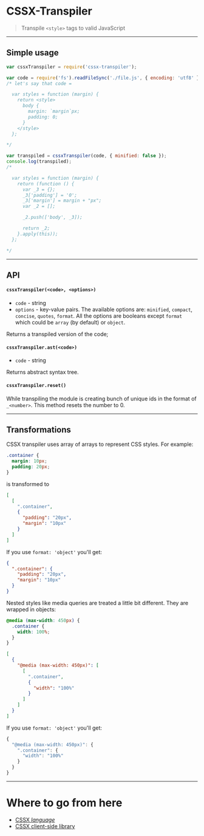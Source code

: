 # CSSX-Transpiler

> Transpile `<style>` tags to valid JavaScript

---

## Simple usage

```js
var cssxTranspiler = require('cssx-transpiler');

var code = require('fs').readFileSync('./file.js', { encoding: 'utf8' }).toString();
/* let's say that code =

  var styles = function (margin) {
    return <style>
      body {
        margin: `margin`px;
        padding: 0;
      }
    </style>
  };

*/

var transpiled = cssxTranspiler(code, { minified: false });
console.log(transpiled);
/*

  var styles = function (margin) {
    return (function () {
      var _3 = {};
      _3['padding'] = '0';
      _3['margin'] = margin + "px";
      var _2 = [];

      _2.push(['body', _3]);

      return _2;
    }.apply(this));
  };

*/

```

---

## API

#### `cssxTranspiler(<code>, <options>)`

* `code` - string
* `options` - key-value pairs. The available options are: `minified`, `compact`, `concise`, `quotes`, `format`. All the options are booleans except `format` which could be `array` (by default) or `object`.

Returns a transpiled version of the code;

#### `cssxTranspiler.ast(<code>)`

* `code` - string

Returns abstract syntax tree.

#### `cssxTranspiler.reset()`

While transpiling the module is creating bunch of unique ids in the format of `_<number>`. This method resets the number to 0.

---

## Transformations

CSSX transpiler uses array of arrays to represent CSS styles. For example:

```css
.container {
  margin: 10px;
  padding: 20px;
}
```

is transformed to

```json
[
  [
    ".container",
    {
      "padding": "20px",
      "margin": "10px"
    }
  ]
]
```

If you use `format: 'object'` you'll get:

```json
{
  ".container": {
    "padding": "20px",
    "margin": "10px"
  }
}
```

Nested styles like media queries are treated a little bit different. They are wrapped in objects:

```css
@media (max-width: 450px) {
  .container {
    width: 100%;
  }
}
```

```json
[
  {
    "@media (max-width: 450px)": [
      [
        ".container",
        {
          "width": "100%"
        }
      ]
    ]
  }
]
```

If you use `format: 'object'` you'll get:

```js
{
  "@media (max-width: 450px)": {
    ".container": {
      "width": "100%"
    }
  }
}
```

---

# Where to go from here

* [CSSX *language*](https://github.com/krasimir/cssx/blob/master/docs/cssx-lang.md)
* [CSSX client-side library](https://github.com/krasimir/cssx/tree/master/packages/cssx)
